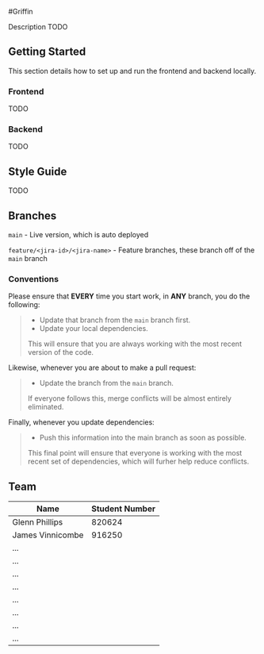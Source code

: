 #Griffin

Description TODO


## Getting Started
This section details how to set up and run the frontend and backend locally.

### Frontend

TODO

### Backend

TODO

## Style Guide

TODO


## Branches

`main` - Live version, which is auto deployed

`feature/<jira-id>/<jira-name>` - Feature branches, 
these branch off of the `main` branch

### Conventions
Please ensure that **EVERY** time you start work, in **ANY** branch, you do the following:
> - Update that branch from the `main` branch first.
> - Update your local dependencies.
>
> This will ensure that you are always working with the most recent version of the code.

Likewise, whenever you are about to make a pull request:
> - Update the branch from the `main` branch.
> 
> If everyone follows this, merge conflicts will be almost entirely eliminated.

Finally, whenever you update dependencies:
> - Push this information into the main branch as soon as possible.
> 
> This final point will ensure that everyone is working with the most recent set of dependencies, 
which will furher help reduce conflicts.


## Team
| Name             | Student Number |
|------------------|----------------|
| Glenn Phillips   | 820624         |
| James Vinnicombe | 916250         |
| ...              |                |
| ...              |                |
| ...              |                |
| ...              |                |
| ...              |                |
| ...              |                |
| ...              |                |
| ...              |                |


